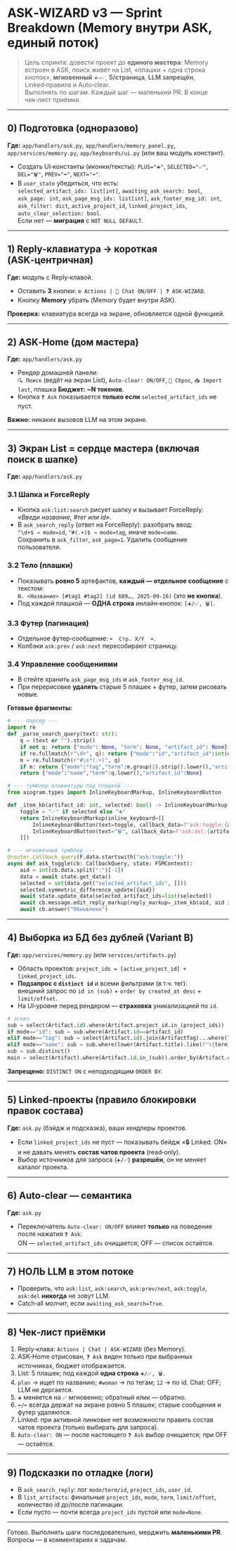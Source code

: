 # ASK‑WIZARD v3 — Sprint Breakdown (Memory внутри ASK, единый поток)

> Цель спринта: довести проект до **единого мастера**: Memory встроен в ASK, поиск живёт на List, «плашки + одна строка кнопок», **мгновенный** `➕→✅`, **5/страница**, **LLM запрещён**, Linked‑правила и Auto‑clear.  
> Выполнять по шагам. Каждый шаг — маленький PR. В конце чек‑лист приёмки.

---

## 0) Подготовка (одноразово)

**Где:** `app/handlers/ask.py`, `app/handlers/memory_panel.py`, `app/services/memory.py`, `app/keyboards/ui.py` (или ваш модуль констант).

- Создать UI‑константы (иконки/тексты): `PLUS="➕"`, `SELECTED="✅"`, `DEL="🗑"`, `PREV="⬅️"`, `NEXT="➡️"`.
- В `user_state` убедиться, что есть:  
  `selected_artifact_ids: list[int]`, `awaiting_ask_search: bool`, `ask_page: int`, `ask_page_msg_ids: list[int]`, `ask_footer_msg_id: int`, `ask_filter: dict`, `active_project_id`, `linked_project_ids`, `auto_clear_selection: bool`.  
  Если нет — **миграция** с `NOT NULL DEFAULT`.

---

## 1) Reply‑клавиатура → короткая (ASK‑центричная)

**Где:** модуль с Reply‑клавой.

- Оставить **3** кнопки: `⚙️ Actions | 💬 Chat ON/OFF | ❓ ASK‑WIZARD`.
- Кнопку **Memory** убрать (Memory будет внутри ASK).

**Проверка:** клавиатура всегда на экране, обновляется одной функцией.

---

## 2) ASK‑Home (дом мастера)

**Где:** `app/handlers/ask.py`

- Рендер домашней панели:  
  `🔍 Поиск` (ведёт на экран List), `Auto‑clear: ON/OFF`, `🧹 Сброс`, `📥 Import last`, плашка **Бюджет: ~N токенов**.
- Кнопка `❓ Ask` показывается **только если** `selected_artifact_ids` не пуст.

**Важно:** никаких вызовов LLM на этом экране.

---

## 3) Экран **List** = сердце мастера (включая поиск в шапке)

**Где:** `app/handlers/ask.py`

### 3.1 Шапка и ForceReply
- Кнопка `ask:list:search` рисует шапку и вызывает ForceReply:  
  _«Введи название, #тег или id»_.  
- В `ask_search_reply` (ответ на ForceReply): разобрать ввод:  
  `^\d+$ → mode=id`, `^#(.+)$ → mode=tag`, иначе `mode=name`.  
  Сохранить в `ask_filter`, `ask_page=1`. Удалить сообщение пользователя.

### 3.2 Тело (плашки)
- Показывать **ровно 5** артефактов, **каждый — отдельное сообщение** с текстом:  
  `N. <Название> [#tag1 #tag2] (id 689…, 2025‑09‑16)` (это **не кнопка**).
- Под каждой плашкой — **ОДНА строка** инлайн‑кнопок: `[➕/✅, 🗑]`.

### 3.3 Футер (пагинация)
- Отдельное футер‑сообщение: `⬅️  Стр. X/Y  ➡️`.  
- Колбэки `ask:prev` / `ask:next` пересобирают страницу.

### 3.4 Управление сообщениями
- В стейте хранить `ask_page_msg_ids` и `ask_footer_msg_id`.  
- При перерисовке **удалять** старые 5 плашек + футер, затем рисовать новые.

**Готовые фрагменты:**

```python
# --- парсер ---
import re
def _parse_search_query(text: str):
    q = (text or "").strip()
    if not q: return {"mode": None, "term": None, "artifact_id": None}
    if re.fullmatch(r"\d+", q): return {"mode":"id","artifact_id":int(q),"term":None}
    m = re.fullmatch(r"#\s*(.+)", q)
    if m: return {"mode":"tag","term":m.group(1).strip().lower(),"artifact_id":None}
    return {"mode":"name","term":q.lower(),"artifact_id":None}
```

```python
# --- тумблер клавиатуры под плашкой ---
from aiogram.types import InlineKeyboardMarkup, InlineKeyboardButton

def _item_kb(artifact_id: int, selected: bool) -> InlineKeyboardMarkup:
    toggle = "✅" if selected else "➕"
    return InlineKeyboardMarkup(inline_keyboard=[[
        InlineKeyboardButton(text=toggle, callback_data=f"ask:toggle:{artifact_id}"),
        InlineKeyboardButton(text="🗑", callback_data=f"ask:del:{artifact_id}"),
    ]])
```

```python
# --- мгновенный тумблер ---
@router.callback_query(F.data.startswith("ask:toggle:"))
async def ask_toggle(cb: CallbackQuery, state: FSMContext):
    aid = int(cb.data.split(":")[-1])
    data = await state.get_data()
    selected = set(data.get("selected_artifact_ids", []))
    selected.symmetric_difference_update({aid})
    await state.update_data(selected_artifact_ids=list(selected))
    await cb.message.edit_reply_markup(reply_markup=_item_kb(aid, aid in selected))
    await cb.answer("Обновлено")
```

---

## 4) Выборка из БД без дублей (Variant B)

**Где:** `app/services/memory.py` (или `services/artifacts.py`)

- Область проектов: `project_ids = [active_project_id] + linked_project_ids`.  
- **Подзапрос с `distinct id`** и всеми фильтрами (в т.ч. тег):  
  внешний запрос по `id in (sub)` + `order by created_at desc` + `limit/offset`.
- На UI‑уровне перед рендером — **страховка** уникализацией по `id`.

```python
# эскиз
sub = select(Artifact.id).where(Artifact.project_id.in_(project_ids))
if mode=="id": sub = sub.where(Artifact.id==artifact_id)
elif mode=="tag": sub = select(Artifact.id).join(ArtifactTag)...where(lower(Tag.name).like(f"%{term}%"))
elif mode=="name": sub = sub.where(lower(Artifact.title).like(f"%{term}%"))
sub = sub.distinct()
main = select(Artifact).where(Artifact.id.in_(sub)).order_by(Artifact.created_at.desc()).limit(5).offset((page-1)*5)
```

**Запрещено:** `DISTINCT ON` с неподходящим `ORDER BY`.

---

## 5) Linked‑проекты (правило блокировки правок состава)

**Где:** `ask.py` (бэйдж и подсказка), ваши хендлеры проектов.

- Если `linked_project_ids` не пуст — показывать бейдж «🔒 Linked: ON» и не давать менять **состав чатов проекта** (read‑only).  
- Выбор источников для запроса (`➕/✅`) **разрешён**, он не меняет каталог проекта.

---

## 6) Auto‑clear — семантика

**Где:** `ask.py`

- Переключатель `Auto‑clear: ON/OFF` влияет **только** на поведение после нажатия `❓ Ask`:  
  ON — `selected_artifact_ids` очищается; OFF — список остаётся.

---

## 7) НОЛЬ LLM в этом потоке

- Проверить, что `ask:list`, `ask:search`, `ask:prev/next`, `ask:toggle`, `ask:del` **никогда** не зовут LLM.  
- Catch‑all молчит, если `awaiting_ask_search=True`.

---

## 8) Чек‑лист приёмки

1) Reply‑клава: `Actions | Chat | ASK‑WIZARD` (без Memory).  
2) ASK‑Home отрисован, `❓ Ask` виден только при выбранных источниках, бюджет отображается.  
3) List: 5 плашек; под каждой **одна строка** `➕/✅, 🗑`.  
4) `plan` → ищет по названию; `#woman` → по тегам; `12` → по id. Chat: OFF; LLM не дергается.  
5) `➕` меняется на `✅` мгновенно; обратный клик — обратно.  
6) `⬅️/➡️` всегда держат на экране ровно 5 плашек; старые сообщения и футер удаляются.  
7) Linked: при активной линковке нет возможности править состав чатов проекта (только выбирать для запроса).  
8) `Auto‑clear: ON` — после настоящего `❓ Ask` выбор очищается; при OFF — остаётся.

---

## 9) Подсказки по отладке (логи)

- В `ask_search_reply`: лог `mode/term/id`, `project_ids`, `user_id`.  
- В `list_artifacts`: финальные `project_ids`, `mode`, `term`, `limit/offset`, количество id до/после пагинации.  
- Если пусто — почти всегда `project_ids` пустой или `mode=None`.

---

Готово. Выполнять шаги последовательно, мерджить **маленькими PR**. Вопросы — в комментариях к задачам.
